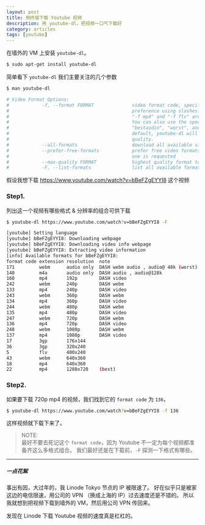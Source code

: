 ```yaml
---
layout: post
title: 用终端下载 Youtube 视频
description: 用 youtube-dl，把视频一口气下载好
category: articles
tags: [youtube]
---
```


在墙外的 VM 上安装 `youtube-dl`。

```bash
$ sudo apt-get install youtube-dl
```

简单看下 `youtube-dl` 我们主要关注的几个参数

```bash
$ man youtube-dl

# Video Format Options:
#            -f, --format FORMAT              video format code, specify the order of
#                                             preference using slashes: "-f 22/17/18".
#                                             "-f mp4" and "-f flv" are also supported.
#                                             You can also use the special names "best",
#                                             "bestaudio", "worst", and "worstaudio". By
#                                             default, youtube-dl will pick the best
#                                             quality.
#            --all-formats                    download all available video formats
#            --prefer-free-formats            prefer free video formats unless a specific
#                                             one is requested
#            --max-quality FORMAT             highest quality format to download
#            -F, --list-formats               list all available formats
```

假设我想下载 https://www.youtube.com/watch?v=bBeFZgEYYI8 这个视频

### Step1. 

列出这一个视频有哪些格式 & 分辨率的组合可供下载

```bash
$ youtube-dl https://www.youtube.com/watch?v=bBeFZgEYYI8 -F

[youtube] Setting language
[youtube] bBeFZgEYYI8: Downloading webpage
[youtube] bBeFZgEYYI8: Downloading video info webpage
[youtube] bBeFZgEYYI8: Extracting video information
[info] Available formats for bBeFZgEYYI8:
format code extension resolution  note
171         webm      audio only  DASH webm audio , audio@ 48k (worst)
140         m4a       audio only  DASH audio , audio@128k
160         mp4       192p        DASH video
242         webm      240p        DASH webm
133         mp4       240p        DASH video
243         webm      360p        DASH webm
134         mp4       360p        DASH video
244         webm      480p        DASH webm
135         mp4       480p        DASH video
247         webm      720p        DASH webm
136         mp4       720p        DASH video
248         webm      1080p       DASH webm
137         mp4       1080p       DASH video
17          3gp       176x144
36          3gp       320x240
5           flv       400x240
43          webm      640x360
18          mp4       640x360
22          mp4       1280x720    (best)
```

### Step2. 

如果要下载 720p mp4 的视频，我们找到它的 `format code` 为 `136`，

```bash
$ youtube-dl https://www.youtube.com/watch?v=bBeFZgEYYI8 -f 136
```

这样视频就下载下来了。

> NOTE:  
> 最好不要去死记这个 `format code`，因为 Youtube 不一定为每个视频都准备齐这么多格式组合。
> 我们最好还是在下载前，`-F` 探测一下格式有哪些。

------

##### 一点花絮

事出有因，大过年的，我 Linode Tokyo 节点的 IP 被限速了。
好在似乎只是被家这边的电信限速，用公司的 VPN （换成上海的 IP）过去速度还是不错的。
所以我就想到把视频下载到墙外的 VM，然后用公司 VPN 传回来。

发现在 Linode 下载 Youtube 视频的速度真是杠杠的。
